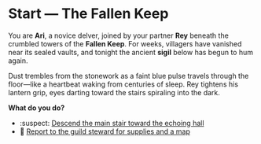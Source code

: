 # Start — The Fallen Keep

You are **Ari**, a novice delver, joined by your partner **Rey** beneath the crumbled towers of the **Fallen Keep**. For weeks, villagers have vanished near its sealed vaults, and tonight the ancient **sigil** below has begun to hum again.

Dust trembles from the stonework as a faint blue pulse travels through the floor—like a heartbeat waking from centuries of sleep. Rey tightens his lantern grip, eyes darting toward the stairs spiraling into the dark.

**What do you do?**
- :suspect: [Descend the main stair toward the echoing hall](scenes/dock-and-launch.md)
- :scroll: [Report to the guild steward for supplies and a map](scenes/brief-the-captain.md)
